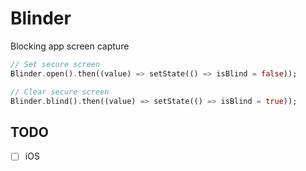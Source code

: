 # Blinder
Blocking app screen capture

```dart
// Set secure screen
Blinder.open().then((value) => setState(() => isBlind = false));
```

```dart
// Clear secure screen
Blinder.blind().then((value) => setState(() => isBlind = true));
```
## TODO
 - [ ] iOS
